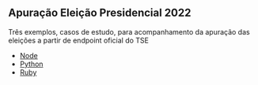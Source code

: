 ## Apuração Eleição Presidencial 2022

Três exemplos, casos de estudo, para acompanhamento da apuração das eleições a partir de endpoint oficial do TSE

- [Node](node/README.md)
- [Python](python/README.md)
- [Ruby](ruby/README.md)

